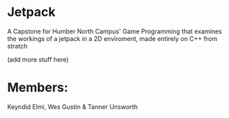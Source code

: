 # Jetpack

A Capstone for Humber North Campus' Game Programming that examines the workings of a jetpack in a 2D enviroment, made entirely on C++ from stratch

(add more stuff here)

# Members:
Keyndid Elmi, Wes Gustin & Tanner Unsworth
